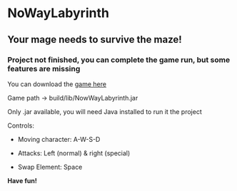 # NoWayLabyrinth

## Your mage needs to survive the maze!

### Project not finished, you can complete the game run, but some features are missing
You can download the [game here](https://1ai-13.itch.io/no-way-labyrinth)

Game path -> build/lib/NowWayLabyrinth.jar

Only .jar available, you will need Java installed to run it the project

Controls: 

- Moving character: A-W-S-D

- Attacks: Left (normal) & right (special)

- Swap Element: Space

**​Have fun!**
